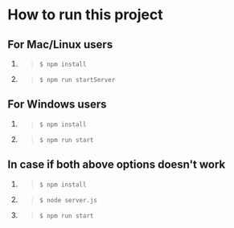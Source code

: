 # How to run this project

## For Mac/Linux users
1. > `$ npm install`
2. > `$ npm run startServer`

## For Windows users
1. > `$ npm install`
2. > `$ npm run start`

## In case if both above options doesn't work
1. > `$ npm install`
2. > `$ node server.js`
3. > `$ npm run start`
